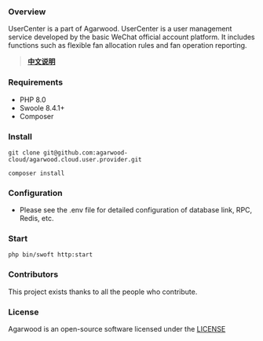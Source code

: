 ### Overview

UserCenter is a part of Agarwood. UserCenter is a user management service developed by the basic WeChat official account platform. It includes functions such as flexible fan allocation rules and fan operation reporting.
> **[中文说明](README.zh-CN.md)**

### Requirements

- PHP 8.0
- Swoole 8.4.1+
- Composer

### Install

```shell
git clone git@github.com:agarwood-cloud/agarwood.cloud.user.provider.git

composer install
```

### Configuration

- Please see the .env file for detailed configuration of database link, RPC, Redis, etc.

### Start

```shell
php bin/swoft http:start
```
### Contributors

This project exists thanks to all the people who contribute.
<a href="https://github.com/agarwood-cloud/agarwood.cloud.oauth.provider/graphs/contributors"></a>


### License

Agarwood is an open-source software licensed under the [LICENSE](LICENSE)

